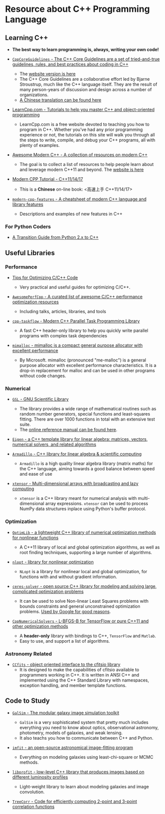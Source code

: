 # Resource about C++ Programming Language

## Learning C++

* **The best way to learn programming is, always, writing your own code!**

* [`CppCoreGuidelines` - The C++ Core Guidelines are a set of tried-and-true guidelines, rules, and best practices about coding in C++](https://github.com/isocpp/CppCoreGuidelines)
    - The [website version is here](http://isocpp.github.io/CppCoreGuidelines/CppCoreGuidelines#main)
    - The C++ Core Guidelines are a collaborative effort led by Bjarne Stroustrup, much like the C++ language itself. They are the result of many person-years of discussion and design across a number of organizations.
    - [A Chinese translation can be found here](https://github.com/lynnboy/CppCoreGuidelines-zh-CN)

* [LearnCpp.com - Tutorials to help you master C++ and object-oriented programming](https://www.learncpp.com/)
    - LearnCpp.com is a free website devoted to teaching you how to program in C++. Whether you’ve had any prior programming experience or not, the tutorials on this site will walk you through all the steps to write, compile, and debug your C++ programs, all with plenty of examples.

* [Awesome Modern C++ - A collection of resources on modern C++](https://github.com/rigtorp/awesome-modern-cpp)
    - The goal is to collect a list of resources to help people learn about and leverage modern C++11 and beyond. The [website is here](https://awesomecpp.com/)

* [Modern CPP Tutorial - C++11/14/17](https://github.com/changkun/modern-cpp-tutorial)
    - This is a **Chinese** on-line book: <高速上手 C++11/14/17>

* [`modern-cpp-features` - A cheatsheet of modern C++ language and library features](https://github.com/AnthonyCalandra/modern-cpp-features)
    - Descriptions and examples of new features in C++

### For Python Coders

* [A Transition Guide from Python 2.x to C++](https://cs.slu.edu/~goldwasser/publications/python2cpp.pdf)

## Useful Libraries

### Performance

* [Tips for Optimizing C/C++ Code](https://people.cs.clemson.edu/~dhouse/courses/405/papers/optimize.pdf)
    - Very practical and useful guides for optimizing C/C++.

* [`AwesomePerfCpp` - A curated list of awesome C/C++ performance optimization resources](https://github.com/fenbf/AwesomePerfCpp)
    - Including talks, articles, libraries, and tools

* [`cpp-taskflow` - Modern C++ Parallel Task Programming Library](https://github.com/cpp-taskflow/cpp-taskflow)
    - A fast C++ header-only library to help you quickly write parallel programs with complex task dependencies

* [`mimalloc` - mimalloc is a compact general purpose allocator with excellent performance](https://github.com/microsoft/mimalloc)
    - By Microsoft. mimalloc (pronounced "me-malloc") is a general purpose allocator with excellent performance characteristics. It is a drop-in replacement for malloc and can be used in other programs without code changes.

### Numerical

* [`GSL` - GNU Scientific Library](https://www.gnu.org/software/gsl/)
    - The library provides a wide range of mathematical routines such as random number generators, special functions and least-squares fitting. There are over 1000 functions in total with an extensive test suite.
    - The [online reference manual can be found here](https://www.gnu.org/software/gsl/doc/html/index.html).

* [`Eigen` - a C++ template library for linear algebra: matrices, vectors, numerical solvers, and related algorithms](http://eigen.tuxfamily.org/index.php?title=Main_Page)

* [`Armadillo` - C++ library for linear algebra & scientific computing](http://arma.sourceforge.net/)
    - `Armadillo` is a high quality linear algebra library (matrix maths) for the C++ language, aiming towards a good balance between speed and ease of use

* [`xtensor` - Multi-dimensional arrays with broadcasting and lazy computing](https://github.com/QuantStack/xtensor)
    - `xtensor` is a C++ library meant for numerical analysis with multi-dimensional array expressions. `xtensor` can be used to process NumPy data structures inplace using Python's buffer protocol.

### Optimization

* [`OptimLib` - a lightweight C++ library of numerical optimization methods for nonlinear functions](https://github.com/kthohr/optim)
    - A C++11 library of local and global optimization algorithms, as well as root finding techniques, supporting a large number of algorithms.

* [`nlopt` - library for nonlinear optimization](https://github.com/stevengj/nlopt)
    - `NLopt` is a library for nonlinear local and global optimization, for functions with and without gradient information.

* [`ceres-solver` - open source C++ library for modeling and solving large, complicated optimization problems](https://github.com/ceres-solver/ceres-solver)
    - It can be used to solve Non-linear Least Squares problems with bounds constraints and general unconstrained optimization problems. [Used by Google for good reasons](http://ceres-solver.org/features.html). 

* [`CppNumericalSolvers` - L-BFGS-B for TensorFlow or pure C++11 and other optimization methods](https://github.com/PatWie/CppNumericalSolvers)
    - A **header-only** library with bindings to C++, `TensorFlow` and `Matlab`. 
    - Easy to use, and support a list of algorithms.

### Astronomy Related

* [`CCfits` - object oriented interface to the cfitsio library](https://heasarc.gsfc.nasa.gov/fitsio/CCfits/)
    - It is designed to make the capabilities of cfitsio available to programmers working in C++. It is written in ANSI C++ and implemented using the C++ Standard Library with namespaces, exception handling, and member template functions.

## Code to Study

* [`GalSim` - The modular galaxy image simulation toolkit](https://github.com/GalSim-developers/GalSim)
    - `GalSim` is a very sophisticated system that pretty much includes everything you need to know about optics, observational astronomy, photometry, models of galaxies, and weak lensing.
    - It also teachs you how to communicate between C++ and Python.

* [`imfit` - an open-source astronomical image-fitting program](https://github.com/perwin/imfit)
    - Everything on modeling galaxies using least-chi-square or MCMC methods.

* [`libprofit` - low-level C++ library that produces images based on different luminosity profiles](https://github.com/ICRAR/libprofit)
    - Light-weight library to learn about modeling galaxies and image convolution.

* [`TreeCorr` - Code for efficiently computing 2-point and 3-point correlation functions](https://github.com/rmjarvis/TreeCorr)
